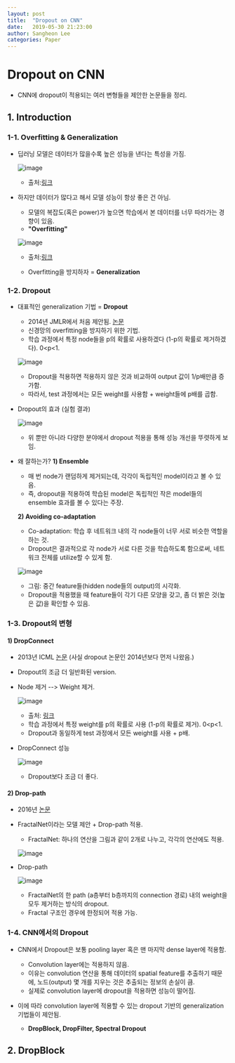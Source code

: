 ```yaml
---
layout: post
title:  "Dropout on CNN"
date:   2019-05-30 21:23:00
author: Sangheon Lee
categories: Paper
---
```


# Dropout on CNN
- CNN에 dropout이 적용되는 여러 변형들을 제안한 논문들을 정리.

## 1. Introduction
### 1-1. Overfitting & Generalization
- 딥러닝 모델은 데이터가 많을수록 높은 성능을 낸다는 특성을 가짐.

  ![image](https://user-images.githubusercontent.com/26705935/59272432-f8de2c80-8c90-11e9-80be-e96519681c3f.png)

  - 출처:[링크](https://towardsdatascience.com/why-deep-learning-is-needed-over-traditional-machine-learning-1b6a99177063)

- 하지만 데이터가 많다고 해서 모델 성능이 항상 좋은 건 아님.
  - 모델의 복잡도(혹은 power)가 높으면 학습에서 본 데이터를 너무 따라가는 경향이 있음.
  - **"Overfitting"**

  ![image](https://user-images.githubusercontent.com/26705935/59351118-9ea89e80-8d58-11e9-8272-93cd60955fc4.png)

  - 출처:[링크](https://scikit-learn.org/stable/auto_examples/model_selection/plot_underfitting_overfitting.html)

  - Overfitting을 방지하자 = **Generalization**

### 1-2. Dropout
- 대표적인 generalization 기법 = **Dropout**
  - 2014년 JMLR에서 처음 제안됨. [논문](http://jmlr.org/papers/volume15/srivastava14a.old/srivastava14a.pdf)
  - 신경망의 overfitting을 방지하기 위한 기법.
  - 학습 과정에서 특정 node들을 p의 확률로 사용하겠다 (1-p의 확률로 제거하겠다). 0<p<1.

  ![image](https://user-images.githubusercontent.com/26705935/59435006-a5521700-8e27-11e9-881e-5b8c0e8049b7.png)

  - Dropout을 적용하면 적용하지 않은 것과 비교하여 output 값이 1/p배만큼 증가함.
  - 따라서, test 과정에서는 모든 weight를 사용함 + weight들에 p배를 곱함.

- Dropout의 효과 (실험 결과)

  ![image](https://user-images.githubusercontent.com/26705935/59604294-c166f880-9146-11e9-91f5-dc121c30aeb1.png)

  - 위 뿐만 아니라 다양한 분야에서 dropout 적용을 통해 성능 개선을 뚜렷하게 보임.

- 왜 잘하는가?
  **1) Ensemble**
  - 매 번 node가 랜덤하게 제거되는데, 각각이 독립적인 model이라고 볼 수 있음.
  - 즉, dropout을 적용하여 학습된 model은 독립적인 작은 model들의 ensemble 효과를 볼 수 있다는 주장.

  **2) Avoiding co-adaptation**
  - Co-adaptation: 학습 후 네트워크 내의 각 node들이 너무 서로 비슷한 역할을 하는 것.
  - Dropout은 결과적으로 각 node가 서로 다른 것을 학습하도록 함으로써, 네트워크 전체를 utilize할 수 있게 함.

  ![image](https://user-images.githubusercontent.com/26705935/59605143-16a40980-9149-11e9-9a82-d06b304b6699.png)

  - 그림: 중간 feature들(hidden node들의 output)의 시각화.
  - Dropout을 적용했을 때 feature들이 각기 다른 모양을 갖고, 좀 더 밝은 것(높은 값)을 확인할 수 있음.

### 1-3. Dropout의 변형
#### 1) DropConnect
- 2013년 ICML [논문](http://proceedings.mlr.press/v28/wan13.pdf) (사실 dropout 논문인 2014년보다 먼저 나왔음.)
- Dropout의 조금 더 일반화된 version.
- Node 제거 --> Weight 제거.

  ![image](https://user-images.githubusercontent.com/26705935/59605607-2112d300-914a-11e9-802a-92e39b430f0c.png)

  - 출처: [링크](https://m.blog.naver.com/laonple/220827359158)
  - 학습 과정에서 특정 weight를 p의 확률로 사용 (1-p의 확률로 제거). 0<p<1.
  - Dropout과 동일하게 test 과정에서 모든 weight를 사용 + p배.

- DropConnect 성능

  ![image](https://user-images.githubusercontent.com/26705935/59605882-c037ca80-914a-11e9-90cb-30d5a70d7d2c.png)

  - Dropout보다 조금 더 좋다.

#### 2) Drop-path
- 2016년 [논문](https://arxiv.org/pdf/1605.07648.pdf)
- FractalNet이라는 모델 제안 + Drop-path 적용.
  - FractalNet: 하나의 연산을 그림과 같이 2개로 나누고, 각각의 연산에도 적용.

  ![image](https://user-images.githubusercontent.com/26705935/59606246-9b902280-914b-11e9-96d6-11cf9d24bc38.png)

- Drop-path

  ![image](https://user-images.githubusercontent.com/26705935/59920065-406c7180-9464-11e9-8bb5-ec5e1525b215.png)

  - FractalNet의 한 path (a층부터 b층까지의 connection 경로) 내의 weight을 모두 제거하는 방식의 dropout.
  - Fractal 구조인 경우에 한정되어 적용 가능.

### 1-4. CNN에서의 Dropout
- CNN에서 Dropout은 보통 pooling layer 혹은 맨 마지막 dense layer에 적용함.
  - Convolution layer에는 적용하지 않음.
  - 이유는 convolution 연산을 통해 데이터의 spatial feature를 추출하기 때문에, 노드(output) 몇 개를 지우는 것은 추출되는 정보의 손실이 큼.
  - 실제로 convolution layer에 dropout을 적용하면 성능이 떨어짐.

- 이에 따라 convolution layer에 적용할 수 있는 dropout 기반의 generalization 기법들이 제안됨.
  - **DropBlock, DropFilter, Spectral Dropout**

## 2. DropBlock

